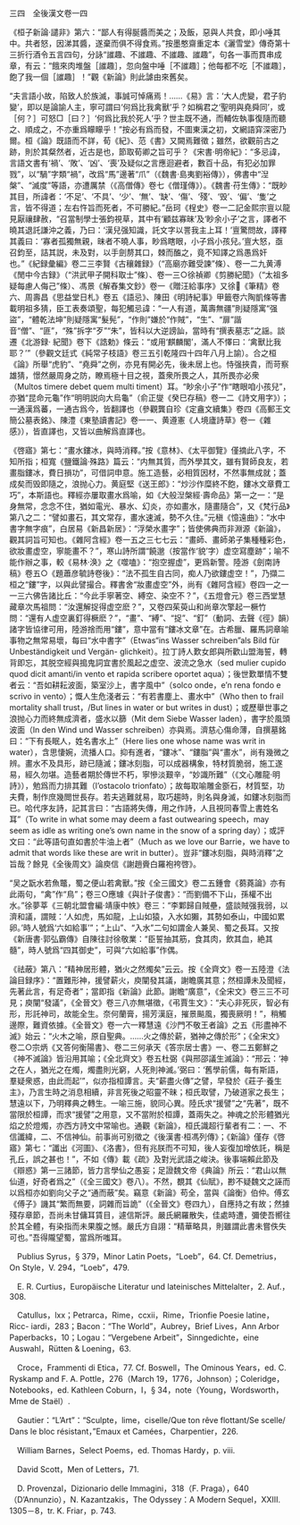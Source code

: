 三四　全後漢文卷一四

《桓子新論·譴非》第六：“鄙人有得脠醬而美之；及飯，惡與人共食，即小唾其中。共者怒，因涕其醬，遂棄而俱不得食焉。”按墨憨齋重定本《灑雪堂》傳奇第十三折行酒令五言四句，分詠“䜅趣、不䜅趣、不䜅趣、䜅趣”，句各一事而貫串成章，有云：“餓來肉堆盤［䜅趣］，忽向盤中唾［不䜅趣］；他每都不吃［不䜅趣］，飽了我一個［䜅趣］！”觀《新論》則此謔由來舊矣。

“夫言語小故，陷致人於族滅，事誠可悼痛焉！……《易》言：‘大人虎變，君子豹變’，即以是論諭人主，寧可謂曰‘何爲比我禽獸’乎？如稱君之‘聖明與堯舜同’，或［何？］可怒□［曰？］‘何爲比我於死人’乎？世主既不通，而輔佐執事復隨而聽之、順成之，不亦重爲矇矇乎！”按必有爲而發，不圖東漢之初，文網語穽深密乃爾。桓《論》既語而不詳，荀《紀》、范《書》又闕焉難徵；雖然，欲觀前古之跡，則於其粲然者，近古是也，節取荀卿之旨可乎？《宋書·明帝紀》：“多忌諱，言語文書有‘禍’、‘敗’、‘凶’、‘喪’及疑似之言應迴避者，數百十品，有犯必加罪戮”，以“騧”字類“禍”，改爲“馬”邊著“爪”（《魏書·島夷劉裕傳》），佛書中“湼槃”、“滅度”等語，亦遭厲禁（《高僧傳》卷七《僧瑾傳》）。《魏書·苻生傳》：“既眇其目，所諱者：‘不足’、‘不具’、‘少’、‘無’、‘缺’、‘傷’、‘殘’、‘毁’、‘偏’、‘隻’之言，皆不得道；左右忤旨而死者，不可勝紀。”岳珂《桯史》卷一二記金熙宗亶以龍見厭禳肆赦，“召當制學士張鈞視草，其中有‘顧兹寡昧’及‘眇余小子’之言，譯者不曉其退託謙沖之義，乃曰：‘漢兒强知識，託文字以詈我主上耳！’亶驚問故，譯釋其義曰：‘寡者孤獨無親，昧者不曉人事，眇爲瞎眼，小子爲小孩兒。’亶大怒，亟召鈞至，詰其説，未及對，以手劍剺其口，棘而醢之，竟不知譯之爲愚爲奸也。”《紀録彙編》卷二三李賢《古穰雜録》（“高廟亦難受諫”條）、卷一二九黄溥《閒中今古録》（“洪武甲子開科取士”條）、卷一三○徐禎卿《剪勝紀聞》（“太祖多疑每慮人侮己”條）、馮景《解舂集文鈔》卷一《贈汪給事序》又徐𤊹《筆精》卷六、周壽昌《思益堂日札》卷五《語忌》、陳田《明詩紀事》甲籤卷六陶凱條等書載明祖多猜，臣工表奏頌聖，每犯觸忌諱：“一人有道，萬壽無疆”則疑隱寓“强盜”，“體乾法坤”則疑隱寓“髮髡”，“作則”嫌於“作賊”，“生”、“扉”諧音“僧”、“匪”，“殊”拆字“歹”“朱”，皆科以大逆謗訕，當時有“撰表墓志”之謡。談遷《北游録·
紀聞》卷下《誥勅》條云：“或用‘麒麟閣’，滿人不懌曰：‘禽獸比我耶？’”（參觀文廷式《純常子枝語》卷三五引乾隆四十四年八月上諭）。合之桓《論》所舉“虎豹”、“堯舜”之例，亦見有開必先，後未居上也。恃强挾貴，而苛察雄猜，憬然嚴周身之防，瞭焉極十目之視，蓋衆所畏之人，其所畏亦必衆（Multos timere debet quem multi timent）耳。“眇余小子”作“瞎眼咱小孩兒”，亦猶“昆命元龜”作“明明説向大烏龜”（俞正燮《癸巳存稿》卷一二《詩文用字》）；一通漢爲蕃，一通古爲今，皆翻譯也（參觀龔自珍《定盦文續集》卷四《高郵王文簡公墓表銘》、陳澧《東塾讀書記》卷一一、黄遵憲《人境廬詩草》卷一《雜感》），皆直譯也，又皆以曲解爲直譯也。

《啓寤》第七：“畫水鏤冰，與時消釋。”按《意林》、《太平御覽》僅摘此八字，不知所指；桓寬《鹽鐵論·殊路》篇云：“内無其質，而外學其文，雖有賢師良友，若畫脂鏤冰，費日損功”，可借詞申意。施工造藝，必相質因材，不然事無成就；蓋成矣而毁即隨之，浪抛心力。黄庭堅《送王郎》：“炒沙作糜終不飽，鏤冰文章費工巧”，本斯語也。釋經亦屢取畫水爲喻，如《大般湼槃經·壽命品》第一之一：“是身無常，念念不住，猶如電光、暴水、幻炎，亦如畫水，隨畫隨合”，又《梵行品》第八之二：“譬如畫石，其文常存，畫水速滅，勢不久住。”元稹《憶遠曲》：“水中書字無字痕”，白居易《新昌新居》：“浮榮水畫字”；皆使佛典而非淵源《新論》，觀其詞旨可知也。《雜阿含經》卷一五之三七七云：“畫師、畫師弟子集種種彩色，欲妝畫虚空，寧能畫不？”，寒山詩所謂“饒邈（按當作‘貌’字）虚空寫塵跡”；喻不能作辦之事，較《易林·涣》之《噬嗑》：“抱空握虚”，更爲新警。陸游《劍南詩稿》卷五○《題蕭彦毓詩卷後》：“法不孤生自古同，痴人乃欲鏤虚空！”，乃擷二桓之“鏤”字，以與此譬撮合。釋書舍“妝畫虚空”外，尚有《雜阿含經》卷四一之一一三六佛告諸比丘：“今此手寧著空、縛空、染空不？”，《五燈會元》卷三西堂慧藏章次馬祖問：“汝還解捉得虚空麽？”，又卷四茱萸山和尚章次擎起一橛竹問：“還有人虚空裏釘得橛麽？”，“畫”、“縛”、“捉”、“釘”（動詞、去聲《徑》韻）諸字皆協律可用，陸游捨而用“鏤”，意中當有“鏤冰文章”在。古希臘、羅馬詞章喻事物之無常易壞，每曰“水中書字”（Etwas“ins Wasser schreiben”als Bild für Unbeständigkeit und Vergän-
glichkeit）。拉丁詩人歎女郎與所歡山盟海誓，轉背即忘，其脱空經與搗鬼詞宜書於風起之虚空、波流之急水（sed mulier cupido quod dicit amanti/in vento et rapida scribere oportet aqua）；後世歎單情不雙者云：“吾如耕耘波面，築室沙上，書字風中”（solco onde，e’n rena fondo e scrivo in vento）；慨人生危淺者云：“有若書塵上、畫水中”（Who then to frail mortality shall trust，/But lines in water or but writes in dust）；或歷舉世事之浪抛心力而終無成濟者，盛水以篩（Mit dem Siebe Wasser laden），書字於風頭波面（In den Wind und Wasser schreiben）亦與焉。濟慈心傷命薄，自撰墓銘曰：“下有長眠人，姓名書水上”（Here lies one whose name was writ in water），含思悽婉，流播人口。抑有進者，“鏤冰”、“鏤脂”與“畫水”，尚有幾微之辨。畫水不及具形，跡已隨滅；鏤冰刻脂，可以成器構象，特材質脆弱，施工遂易，經久勿堪。造藝者期於傳世不朽，寧慘淡艱辛，“妙識所難”（《文心雕龍·明詩》），勉爲而力排其難（l’ostacolo trionfato）；故每取喻雕金斵石，材質堅，功夫費，制作庶幾閲世長存。若夫逃難就易，取巧趨時，則名與身滅，如鏤冰刻脂而已。哈代序友詩，記其言曰：“古語將失傳，用之作詩，人且視同春雪上書姓名耳”（To write in what some may deem a fast outwearing speech，may seem as idle as writing one’s own name in the snow of a spring day）；或評文曰：“此等語句直如書於牛油上者”（Much as we love our Barrie，we have to admit that words like these are writ in butter）。豈非“鏤冰刻脂，與時消釋”之旨哉？餘見《全後周文》論庾信《謝趙賫白羅袍袴啓》。

“吴之翫水若魚鼈，蜀之便山若禽獸。”按《全三國文》卷二五鍾會《蒭蕘論》亦有此兩句，“禽”作“鳥”；卷三○應璩《與計子俊書》：“而劉備不下山，孫權不出水。”徐夢莘《三朝北盟會編·靖康中帙》卷三：“李鄴歸自賊壘，盛談賊强我弱，以濟和議，謂賊：‘人如虎，馬如龍，上山如猿，入水如獺，其勢如泰山，中國如累卵。’時人號爲‘六如給事’”；“上山”、“入水”二句如謂金人兼吴、蜀之長耳。又按《新唐書·郭弘霸傳》自陳往討徐敬業：“臣誓抽其筋，食其肉，飲其血，絶其髓”，時人號爲“四其御史”，可與“六如給事”作偶。

《祛蔽》第八：“精神居形體，猶火之然燭矣”云云。按《全齊文》卷一五陸澄《法論目録序》：“置難形神，援譬薪火，庾闡發其議，謝瞻廣其意；然桓譚未及聞經，先著此言，有足奇者”；當即指《新論》此節。謝瞻“廣意”，《全宋文》卷三三不可見；庾闡“發議”，《全晉文》卷三八亦無堪徵，《弔賈生文》：“夫心非死灰，智必有形，形託神司，故能全生。奈何蘭膏，揚芳漢庭，摧景飈風，獨喪厥明！”，稍觸邊際，難資依據。《全晉文》卷一六一釋慧遠《沙門不敬王者論》之五《形盡神不滅》始云：“火木之喻，原自聖典。……火之傳於薪，猶神之傳於形”；《全宋文》卷二○宗炳《又答何衡陽書》、卷二三何承天《答宗居士書》一、卷二五鄭鮮之《神不滅論》皆沿用其喻；《全北齊文》卷五杜弼《與邢邵議生滅論》：“邢云：‘神之在人，猶光之在燭，燭盡則光窮，人死則神滅。’弼曰：‘舊學前儒，每有斯語，羣疑衆惑，由此而起’”，似亦指桓譚言。夫“薪盡火傳”之譬，早發於《莊子·養生主》，乃言生時之消息相續，非言死後之昭靈不昧；桓氏取譬，乃破道家之長生；慧遠以下，乃明釋典之轉生。一喻三施，貌同心異。陸氏求“援譬”之“先著”，既不當限於桓譚，而求“援譬”之用意，又不當附於桓譚，蓋兩失之。神魂之於形體猶光焰之於燈燭，亦西方詩文中常喻也。通觀《新論》，桓氏識超行輩者有二：一、不信讖緯，二、不信神仙。前事尚可别徵之《後漢書·桓馮列傳》；《新論》僅存《啓寤》第七：“讖出《河圖》、《洛書》，但有兆朕而不可知，後人妄復加增依託，稱是孔丘，誤之甚也！”，不如《傳》載《疏》及對光武語之峻決。後事端賴此節及《辯惑》第一三諸節，皆力言學仙之愚妄；足證魏文帝《典論》所云：“君山以無仙道，好奇者爲之”（《全三國文》卷八）。不然，覩其《仙賦》，尠不疑魏文之誣而以爲桓亦如劉向父子之“通而蔽”矣。竊意《新論》苟全，當與《論衡》伯仲。傅玄《傅子》譏其“繁而無要，詞雜而旨詭”（《全晉文》卷四九），自應持之有故；然據殘存章節，吾尚未甘傭耳賃目，遽信斯評。嚴氏網羅散失，佳處時遭，彌使吾嚮往於其全體，有染指而未果腹之憾。嚴氏方自詡：“精華略具，則雖謂此書未嘗佚失可也。”吾得隴望蜀，當爲所嗤耳。











　Publius Syrus，§ 379，Minor Latin Poets，“Loeb”，64. Cf. Demetrius，On Style，V. 294，“Loeb”，479.

　E. R. Curtius，Europäische Literatur und lateinisches Mittelalter，2. Auf.，308.

　Catullus，lxx；Petrarca，Rime，ccxii，Rime，Trionfie Poesie latine，Ricc-
iardi，283；Bacon：“The World”，Aubrey，Brief Lives，Ann Arbor Paperbacks，10；Logau：“Vergebene Arbeit”，Sinngedichte，eine Auswahl，Rütten & Loening，63.

　Croce，Frammenti di Etica，77. Cf. Boswell，The Ominous Years，ed. C. Ryskamp and F. A. Pottle，276（March 19，1776，Johnson）；Coleridge，Notebooks，ed. Kathleen Coburn，I，§ 34，note（Young，Wordsworth，Mme de Staël）.

　Gautier：“L’Art”：“Sculpte，lime，ciselle/Que ton rêve flottant/Se scelle/
Dans le bloc résistant，”Emaux et Camées，Charpentier，226.

　William Barnes，Select Poems，ed. Thomas Hardy，p. viii.

　David Scott，Men of Letters，71.

　D. Provenzal，Dizionario delle Immagini，318（F. Praga），640（D’Annunzio），N. Kazantzakis，The Odyssey：A Modern Sequel，XXIII. 1305－8，tr. K. Friar，p. 743.